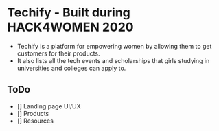 # Techify - Built during HACK4WOMEN 2020 
- Techify is a platform for empowering women by allowing them to get customers for their products. 
- It also lists all the tech events and scholarships that girls studying in universities and colleges can apply to.

## ToDo
- [] Landing page UI/UX
- [] Products
- [] Resources

